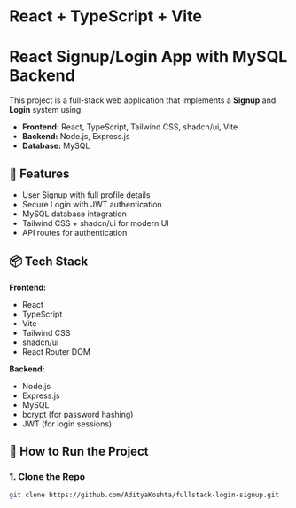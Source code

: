 # React + TypeScript + Vite

# React Signup/Login App with MySQL Backend

This project is a full-stack web application that implements a **Signup** and **Login** system using:

- **Frontend:** React, TypeScript, Tailwind CSS, shadcn/ui, Vite
- **Backend:** Node.js, Express.js
- **Database:** MySQL

## 🔧 Features

- User Signup with full profile details
- Secure Login with JWT authentication
- MySQL database integration
- Tailwind CSS + shadcn/ui for modern UI
- API routes for authentication

## 📦 Tech Stack

**Frontend:**
- React
- TypeScript
- Vite
- Tailwind CSS
- shadcn/ui
- React Router DOM

**Backend:**
- Node.js
- Express.js
- MySQL
- bcrypt (for password hashing)
- JWT (for login sessions)

## 🚀 How to Run the Project

### 1. Clone the Repo
```bash
git clone https://github.com/AdityaKoshta/fullstack-login-signup.git

